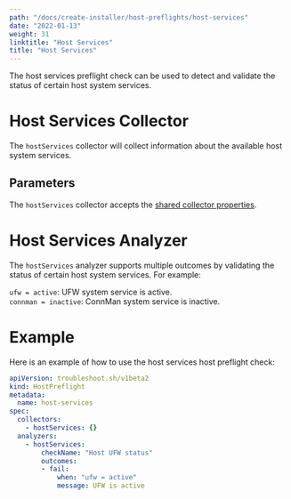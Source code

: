 ```yaml
---
path: "/docs/create-installer/host-preflights/host-services"
date: "2022-01-13"
weight: 31
linktitle: "Host Services"
title: "Host Services"
---
```

 
The host services preflight check can be used to detect and validate the status of certain host system services.

# Host Services Collector

The `hostServices` collector will collect information about the available host system services.

## Parameters

The `hostServices` collector accepts the [shared collector properties](https://troubleshoot.sh/docs/collect/collectors/#shared-properties).

# Host Services Analyzer

The `hostServices` analyzer supports multiple outcomes by validating the status of certain host system services. For example:

`ufw = active`: UFW system service is active.</br>
`connman = inactive`: ConnMan system service is inactive.

# Example

Here is an example of how to use the host services host preflight check:

```yaml
apiVersion: troubleshoot.sh/v1beta2
kind: HostPreflight
metadata:
  name: host-services
spec:
  collectors:
    - hostServices: {}
  analyzers:
    - hostServices:
        checkName: "Host UFW status"
        outcomes:
        - fail:
            when: "ufw = active"
            message: UFW is active
```
